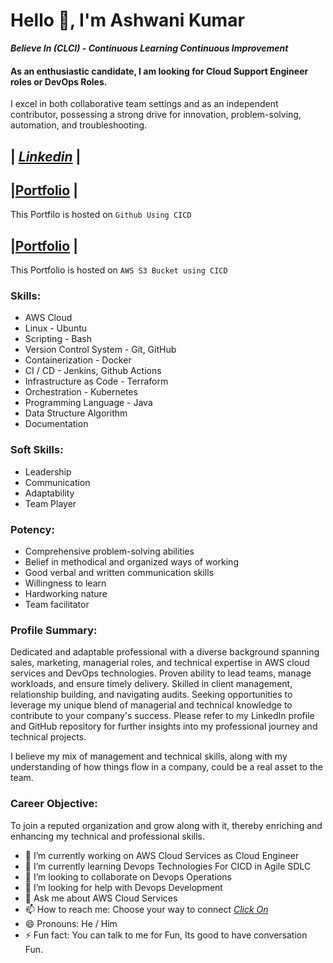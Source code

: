 # Hello 👋, I'm Ashwani Kumar

***Believe In (CLCI) - Continuous Learning Continuous Improvement***

#### As an enthusiastic candidate, I am looking for Cloud Support Engineer roles or DevOps Roles. 
I excel in both collaborative team settings and as an independent contributor, possessing a strong drive for innovation, problem-solving, automation, and troubleshooting.

##  |   *[Linkedin](https://www.linkedin.com/in/ashwank)*  |
##  |[Portfolio](https://themannu.github.io/Portfolio/)  |  
This Portfilo is hosted on `Github Using CICD`

##  |[Portfolio](https://themannu.github.io/Portfolio/) |
This Portfolio is hosted on ``AWS S3 Bucket using CICD``

### Skills:

- AWS Cloud
- Linux - Ubuntu
- Scripting - Bash
- Version Control System - Git, GitHub
- Containerization - Docker
- CI / CD - Jenkins, Github Actions
- Infrastructure as Code - Terraform
- Orchestration - Kubernetes
- Programming Language - Java
- Data Structure Algorithm
- Documentation

### Soft Skills:
- Leadership
- Communication
- Adaptability
- Team Player

### Potency:
- Comprehensive problem-solving abilities
- Belief in methodical and organized ways of working
- Good verbal and written communication skills
- Willingness to learn
- Hardworking nature
- Team facilitator

### Profile Summary:
Dedicated and adaptable professional with a diverse background spanning sales, marketing, managerial roles, and technical expertise in AWS cloud services and DevOps technologies. Proven ability to lead teams, manage workloads, and ensure timely delivery. Skilled in client management, relationship building, and navigating audits. Seeking opportunities to leverage my unique blend of managerial and technical knowledge to contribute to your company's success. Please refer to my LinkedIn profile and GitHub repository for further insights into my professional journey and technical projects.

I believe my mix of management and technical skills, along with my understanding of how things flow in a company, could be a real asset to the team.

### Career Objective:
To join a reputed organization and grow along with it, thereby enriching and enhancing my technical and professional skills.

<!-- Here are some ideas to get you started:-->

- 🔭 I’m currently working on AWS Cloud Services as Cloud Engineer
- 🌱 I’m currently learning Devops Technologies For CICD in Agile SDLC
- 👯 I’m looking to collaborate on Devops Operations
- 🤔 I’m looking for help with Devops Development
- 💬 Ask me about AWS Cloud Services
- 📫 How to reach me: Choose your way to connect  *[Click On ](https://themannu.github.io/Portfolio/)*  
- 😄 Pronouns: He / Him
- ⚡ Fun fact: You can talk to me for Fun, Its good to have conversation Fun.
